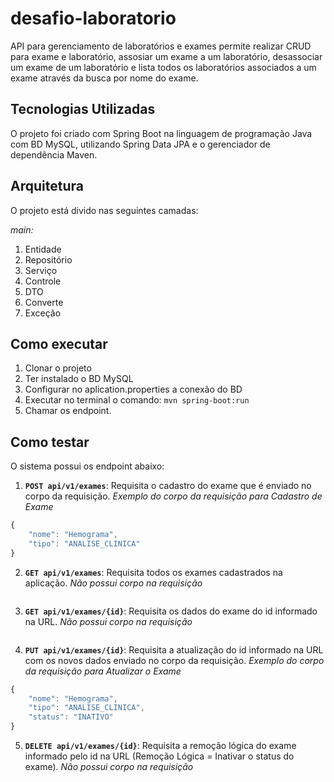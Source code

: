# desafio-laboratorio
API para gerenciamento de laboratórios e exames permite realizar CRUD para exame e laboratório, assosiar um exame a um laboratório, desassociar um exame de um laboratório e lista todos os laboratórios associados a um exame através da busca por nome do exame. 

## Tecnologias Utilizadas
O projeto foi criado com Spring Boot na linguagem de programação Java com BD MySQL, utilizando Spring Data JPA e o gerenciador de dependência Maven.

## Arquitetura 
O projeto está divido nas seguintes camadas:

*main:*
1. Entidade  
2. Repositório
3. Serviço
4. Controle
5. DTO
6. Converte
7. Exceção

## Como executar
1. Clonar o projeto
2. Ter instalado o BD MySQL 
3. Configurar no aplication.properties a conexão do BD
4. Executar no terminal o comando: ``mvn spring-boot:run``
5. Chamar os endpoint.

## Como testar 
O sistema possui os endpoint abaixo: 
1. **``POST api/v1/exames``**: Requisita o cadastro do exame que é enviado no corpo da requisição.
*Exemplo do corpo da requisição para Cadastro de Exame*
```javascript
{
	"nome": "Hemograma",
	"tipo": "ANALISE_CLINICA"
}
```
2. **``GET api/v1/exames``**: Requisita todos os exames cadastrados na aplicação.
*Não possui corpo na requisição*
```javascript
```
3. **``GET api/v1/exames/{id}``**: Requisita os dados do exame do id informado na URL.
*Não possui corpo na requisição*
```javascript
```
4. **``PUT api/v1/exames/{id}``**: Requisita a atualização do id informado na URL com os novos dados enviado no corpo da requisição.
*Exemplo do corpo da requisição para Atualizar o Exame*
```javascript
{
	"nome": "Hemograma",
	"tipo": "ANALISE_CLINICA",
	"status": "INATIVO"
}
```
5. **``DELETE api/v1/exames/{id}``**: Requisita a remoção lógica do exame informado pelo id na URL (Remoção Lógica = Inativar o status do exame).
*Não possui corpo na requisição*
```javascript
```

